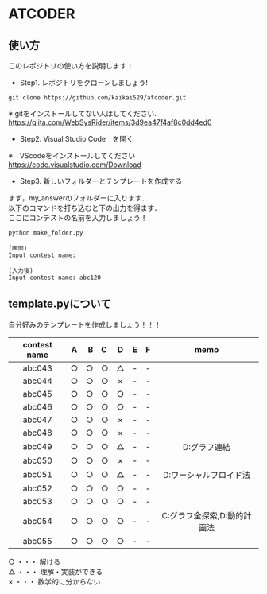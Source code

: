 # ATCODER
## 使い方
このレポジトリの使い方を説明します！

- Step1. レポジトリをクローンしましょう!

~~~
git clone https://github.com/kaikai529/atcoder.git
~~~

※ gitをインストールしてない人はしてください. <br>
<url>https://qiita.com/WebSysRider/items/3d9ea47f4af8c0dd4ed0

- Step2. Visual Studio Code　を開く

※　VScodeをインストールしてください
<url> https://code.visualstudio.com/Download

- Step3. 新しいフォルダーとテンプレートを作成する

まず，my_answerのフォルダーに入ります． <br>
以下のコマンドを打ち込むと下の出力を得ます．<br>
ここにコンテストの名前を入力しましょう！
~~~
python make_folder.py

(画面)　
Input contest name:

(入力後)
Input contest name: abc120
~~~

 ## template.pyについて
 
 自分好みのテンプレートを作成しましょう！！！

| contest name | A | B | C | D | E | F | memo |
|:------------:|:-:|--:|:--|:-:|:-:|:-:|:----:|
|abc043        |○|○|○|△| - | - | |
|abc044        |○|○|○|×| - | - | |
|abc045        |○|○|○|○| - | - | |
|abc046        |○|○|○|○| - | - | |
|abc047        |○|○|○|×| - | - | |
|abc048        |○|○|○|×| - | - | |
|abc049        |○|○|○|△| - | - | D:グラフ連結 |
|abc050        |○|○|○|×| - | - | |
|abc051        |○|○|○|△| - | - | D:ワーシャルフロイド法 |
|abc052        |○|○|○|○| - | - | |
|abc053        |○|○|○|○| - | - | |
|abc054        |○|○|○|○| - | - |C:グラフ全探索,D:動的計画法|
|abc055        |○|○|○|○| - | - | |

○ ・・・ 解ける <br>
△ ・・・ 理解・実装ができる <br>
× ・・・ 数学的に分からない

